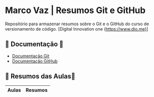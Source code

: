 
# Marco Vaz | Resumos Git e GitHub

Repositório para armazenar resumos sobre o Git e o GitHub do curso de versionamento de código.
[Digital Innovation one {https://www.dio.me}]

## 📕       Documentação    📕

- [Documentação Git](https://git-scm.com/doc)
- [Documentação GitHub](https://docs.github.com)

## 📝      Resumos das Aulas📝
|  Aulas  |   Resumos  |
|---------|------------|
